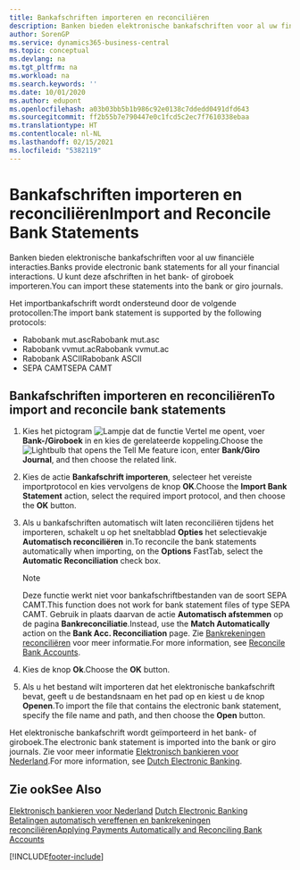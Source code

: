 ```yaml
---
title: Bankafschriften importeren en reconciliëren
description: Banken bieden elektronische bankafschriften voor al uw financiële interacties. U kunt deze afschriften in het bank- of giroboek importeren.
author: SorenGP
ms.service: dynamics365-business-central
ms.topic: conceptual
ms.devlang: na
ms.tgt_pltfrm: na
ms.workload: na
ms.search.keywords: ''
ms.date: 10/01/2020
ms.author: edupont
ms.openlocfilehash: a03b03bb5b1b986c92e0138c7ddedd0491dfd643
ms.sourcegitcommit: ff2b55b7e790447e0c1fcd5c2ec7f7610338ebaa
ms.translationtype: HT
ms.contentlocale: nl-NL
ms.lasthandoff: 02/15/2021
ms.locfileid: "5382119"
---
```

# <a name="import-and-reconcile-bank-statements"></a><span data-ttu-id="08855-104">Bankafschriften importeren en reconciliëren</span><span class="sxs-lookup"><span data-stu-id="08855-104">Import and Reconcile Bank Statements</span></span>
<span data-ttu-id="08855-105">Banken bieden elektronische bankafschriften voor al uw financiële interacties.</span><span class="sxs-lookup"><span data-stu-id="08855-105">Banks provide electronic bank statements for all your financial interactions.</span></span> <span data-ttu-id="08855-106">U kunt deze afschriften in het bank- of giroboek importeren.</span><span class="sxs-lookup"><span data-stu-id="08855-106">You can import these statements into the bank or giro journals.</span></span>  

<span data-ttu-id="08855-107">Het importbankafschrift wordt ondersteund door de volgende protocollen:</span><span class="sxs-lookup"><span data-stu-id="08855-107">The import bank statement is supported by the following protocols:</span></span>  

- <span data-ttu-id="08855-108">Rabobank mut.asc</span><span class="sxs-lookup"><span data-stu-id="08855-108">Rabobank mut.asc</span></span>  
- <span data-ttu-id="08855-109">Rabobank vvmut.ac</span><span class="sxs-lookup"><span data-stu-id="08855-109">Rabobank vvmut.ac</span></span>  
- <span data-ttu-id="08855-110">Rabobank ASCII</span><span class="sxs-lookup"><span data-stu-id="08855-110">Rabobank ASCII</span></span>  
- <span data-ttu-id="08855-111">SEPA CAMT</span><span class="sxs-lookup"><span data-stu-id="08855-111">SEPA CAMT</span></span>  

## <a name="to-import-and-reconcile-bank-statements"></a><span data-ttu-id="08855-112">Bankafschriften importeren en reconciliëren</span><span class="sxs-lookup"><span data-stu-id="08855-112">To import and reconcile bank statements</span></span>  

1.  <span data-ttu-id="08855-113">Kies het pictogram ![Lampje dat de functie Vertel me opent](../../media/ui-search/search_small.png "Vertel me wat u wilt doen"), voer **Bank-/Giroboek** in en kies de gerelateerde koppeling.</span><span class="sxs-lookup"><span data-stu-id="08855-113">Choose the ![Lightbulb that opens the Tell Me feature](../../media/ui-search/search_small.png "Tell me what you want to do") icon, enter **Bank/Giro Journal**, and then choose the related link.</span></span>  
2.  <span data-ttu-id="08855-114">Kies de actie **Bankafschrift importeren**, selecteer het vereiste importprotocol en kies vervolgens de knop **OK**.</span><span class="sxs-lookup"><span data-stu-id="08855-114">Choose the **Import Bank Statement** action, select the required import protocol, and then choose the **OK** button.</span></span>  
3.  <span data-ttu-id="08855-115">Als u bankafschriften automatisch wilt laten reconciliëren tijdens het importeren, schakelt u op het sneltabblad **Opties** het selectievakje **Automatisch reconciliëren** in.</span><span class="sxs-lookup"><span data-stu-id="08855-115">To reconcile the bank statements automatically when importing, on the **Options** FastTab, select the **Automatic Reconciliation** check box.</span></span>  

    > [!NOTE]  
    >  <span data-ttu-id="08855-116">Deze functie werkt niet voor bankafschriftbestanden van de soort SEPA CAMT.</span><span class="sxs-lookup"><span data-stu-id="08855-116">This function does not work for bank statement files of type SEPA CAMT.</span></span> <span data-ttu-id="08855-117">Gebruik in plaats daarvan de actie **Automatisch afstemmen** op de pagina **Bankreconciliatie**.</span><span class="sxs-lookup"><span data-stu-id="08855-117">Instead, use the **Match Automatically** action on the **Bank Acc. Reconciliation** page.</span></span> <span data-ttu-id="08855-118">Zie [Bankrekeningen reconciliëren](../../bank-how-reconcile-bank-accounts-separately.md) voor meer informatie.</span><span class="sxs-lookup"><span data-stu-id="08855-118">For more information, see [Reconcile Bank Accounts](../../bank-how-reconcile-bank-accounts-separately.md).</span></span>  

4.  <span data-ttu-id="08855-119">Kies de knop **Ok**.</span><span class="sxs-lookup"><span data-stu-id="08855-119">Choose the **OK** button.</span></span>  
5.  <span data-ttu-id="08855-120">Als u het bestand wilt importeren dat het elektronische bankafschrift bevat, geeft u de bestandsnaam en het pad op en kiest u de knop **Openen**.</span><span class="sxs-lookup"><span data-stu-id="08855-120">To import the file that contains the electronic bank statement, specify the file name and path, and then choose the **Open** button.</span></span>  

<span data-ttu-id="08855-121">Het elektronische bankafschrift wordt geïmporteerd in het bank- of giroboek.</span><span class="sxs-lookup"><span data-stu-id="08855-121">The electronic bank statement is imported into the bank or giro journals.</span></span> <span data-ttu-id="08855-122">Zie voor meer informatie [Elektronisch bankieren voor Nederland](dutch-electronic-banking.md).</span><span class="sxs-lookup"><span data-stu-id="08855-122">For more information, see [Dutch Electronic Banking](dutch-electronic-banking.md).</span></span>  

## <a name="see-also"></a><span data-ttu-id="08855-123">Zie ook</span><span class="sxs-lookup"><span data-stu-id="08855-123">See Also</span></span>  
<span data-ttu-id="08855-124">[Elektronisch bankieren voor Nederland](dutch-electronic-banking.md) </span><span class="sxs-lookup"><span data-stu-id="08855-124">[Dutch Electronic Banking](dutch-electronic-banking.md) </span></span>  
[<span data-ttu-id="08855-125">Betalingen automatisch vereffenen en bankrekeningen reconciliëren</span><span class="sxs-lookup"><span data-stu-id="08855-125">Applying Payments Automatically and Reconciling Bank Accounts</span></span>](../../receivables-apply-payments-auto-reconcile-bank-accounts.md)


[!INCLUDE[footer-include](../../includes/footer-banner.md)]
